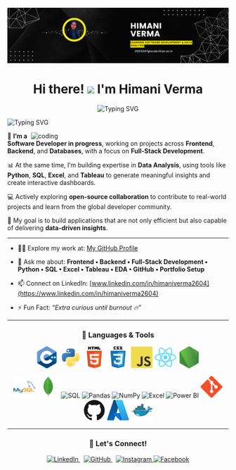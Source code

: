 ![logo](https://github.com/himani-data/himani-data/blob/main/Black%20and%20Yellow%20Web%20Developer%20LinkedIn%20Banner%20(3).png)

<h1 align="center">Hi there! <img src="https://em-content.zobj.net/source/microsoft-teams/337/waving-hand_1f44b.png" width="30px"/> I'm Himani Verma </h1>

<!-- Typing SVG animation -->
<p align="center">
  <img src="https://readme-typing-svg.demolab.com?font=Fira+Code&size=24&duration=2000&pause=1000&color=F7C52B&center=true&vCenter=true&width=435&lines=Student+%F0%9F%93%9A;Developer+%F0%9F%92%BB;Learner+%F0%9F%8C%8A;Tech+Explorer+%F0%9F%9A%80" alt="Typing SVG" />
</p>

<p align="left">
  <img src="https://readme-typing-svg.demolab.com?font=Fira+Code&size=22&pause=1000&center=true&vCenter=true&width=500&lines=%F0%9F%9A%80+Aspiring+Software+Development" alt="Typing SVG" />
</p>

<img align="right" alt="coding" width="450" src="https://encrypted-tbn0.gstatic.com/images?q=tbn:ANd9GcQq8MrifV7w3fH7sPvmdJ1Fv33JQqQaODPGkQ&s">

🚀 **I’m a Software Developer in progress**, working on projects across **Frontend**, **Backend**, and **Databases**, with a focus on **Full-Stack Development**.

📊 At the same time, I’m building expertise in **Data Analysis**, using tools like **Python**, **SQL**, **Excel**, and **Tableau** to generate meaningful insights and create interactive dashboards.

💻 Actively exploring **open-source collaboration** to contribute to real-world projects and learn from the global developer community.

🎯 My goal is to build applications that are not only efficient but also capable of delivering **data-driven insights**.

---

- 👨‍💻 Explore my work at: [My GitHub Profile](https://github.com/himani-data)

- 💬 Ask me about: **Frontend • Backend • Full-Stack Development • Python • SQL • Excel • Tableau • EDA • GitHub • Portfolio Setup**

- 📫 Connect on LinkedIn: [www.linkedin.com/in/himaniverma2604](https://www.linkedin.com/in/himaniverma2604)

- ⚡ Fun Fact: _“Extra curious until burnout 🔥”_

---

<h3 align="center">🚀 Languages & Tools</h3>

<p align="center">
  <!-- Row 1 -->
  <img src="https://raw.githubusercontent.com/devicons/devicon/master/icons/cplusplus/cplusplus-original.svg" alt="C++" width="50" height="50"/>
  <img src="https://raw.githubusercontent.com/devicons/devicon/master/icons/python/python-original.svg" alt="Python" width="50" height="50"/>
  <img src="https://raw.githubusercontent.com/devicons/devicon/master/icons/html5/html5-original-wordmark.svg" alt="HTML5" width="50" height="50"/>
  <img src="https://raw.githubusercontent.com/devicons/devicon/master/icons/css3/css3-original-wordmark.svg" alt="CSS3" width="50" height="50"/>
  <img src="https://raw.githubusercontent.com/devicons/devicon/master/icons/javascript/javascript-original.svg" alt="JavaScript" width="50" height="50"/>
  <img src="https://raw.githubusercontent.com/devicons/devicon/master/icons/react/react-original.svg" alt="React" width="50" height="50"/>
  <img src="https://raw.githubusercontent.com/devicons/devicon/master/icons/nodejs/nodejs-original.svg" alt="Node.js" width="50" height="50"/>
</p>

<p align="center">
  <!-- Row 2 -->
  <img src="https://raw.githubusercontent.com/devicons/devicon/master/icons/mysql/mysql-original-wordmark.svg" alt="MySQL" width="50" height="50"/>
  <img src="https://raw.githubusercontent.com/devicons/devicon/master/icons/mongodb/mongodb-original.svg" alt="MongoDB" width="50" height="50"/>
  <img src="https://cdn.jsdelivr.net/gh/devicons/devicon/icons/sqlite/sqlite-original.svg" alt="SQL" width="50" height="50"/>
  <img src="https://cdn.jsdelivr.net/gh/devicons/devicon/icons/pandas/pandas-original.svg" alt="Pandas" width="50" height="50"/>
  <img src="https://cdn.jsdelivr.net/gh/devicons/devicon/icons/numpy/numpy-original.svg" alt="NumPy" width="50" height="50"/>
  <img src="https://img.icons8.com/color/48/000000/microsoft-excel-2019--v1.png" alt="Excel" width="50" height="50"/>
  <img src="https://img.icons8.com/color/48/000000/power-bi.png" alt="Power BI" width="50" height="50"/>
  <img src="https://raw.githubusercontent.com/devicons/devicon/master/icons/git/git-original.svg" alt="Git" width="50" height="50"/>
  <img src="https://raw.githubusercontent.com/devicons/devicon/master/icons/github/github-original.svg" alt="GitHub" width="50" height="50"/>
  <img src="https://raw.githubusercontent.com/devicons/devicon/master/icons/azure/azure-original.svg" alt="Azure" width="50" height="50"/>
  <img src="https://raw.githubusercontent.com/devicons/devicon/master/icons/docker/docker-original.svg" alt="Docker" width="50" height="50"/>
</p>

---

<h3 align="center">🚀 Let's Connect!</h3>
<p align="center">
  <a href="https://www.linkedin.com/in/himaniverma2604" target="_blank">
    <img src="https://cdn.jsdelivr.net/gh/devicons/devicon/icons/linkedin/linkedin-original.svg" title="LinkedIn" alt="LinkedIn" width="40" height="40"/>
  </a>
  &nbsp;
  <a href="https://github.com/himani-data" target="_blank">
    <img src="https://github.githubassets.com/images/modules/logos_page/GitHub-Mark.png" title="GitHub" alt="GitHub" width="40" height="40"/>
  </a>
  &nbsp;
  <a href="https://www.instagram.com/shree_ji676/" target="_blank">
    <img src="https://cdn-icons-png.flaticon.com/512/2111/2111463.png" title="Instagram" alt="Instagram" width="40" height="40"/>
  </a>
  <a href="https://www.facebook.com/profile.php?id=100069757786480" target="_blank">
    <img src="https://cdn-icons-png.flaticon.com/512/733/733547.png" title="Facebook" alt="Facebook" width="40" height="40"/>
  </a>
</p>
